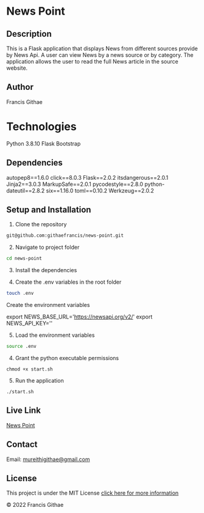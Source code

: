 # News Point

## Description
This is a Flask application that displays News from different sources provide by News Api. A user can view News by a news source or by category. The application allows the user to read the full News article in the source website.


## Author

Francis Githae

# Technologies

Python 3.8.10
Flask
Bootstrap
## Dependencies

autopep8==1.6.0
click==8.0.3
Flask==2.0.2
itsdangerous==2.0.1
Jinja2==3.0.3
MarkupSafe==2.0.1
pycodestyle==2.8.0
python-dateutil==2.8.2
six==1.16.0
toml==0.10.2
Werkzeug==2.0.2


## Setup and Installation

1. Clone the repository

```bash
git@github.com:githaefrancis/news-point.git
```

2. Navigate to project folder

```bash
cd news-point
```

3. Install the dependencies

4. Create the .env variables in the root folder
```bash
touch .env
```
Create the environment  variables

export NEWS_BASE_URL='https://newsapi.org/v2/'
export NEWS_API_KEY='<Your Api Key>'

5. Load the environment variables

```bash
source .env
```
4. Grant the python executable permissions

```
chmod +x start.sh
```
5. Run the application

```
./start.sh
```

## Live Link

[News Point](https://news-point.herokuapp.com/ )

## Contact
Email: mureithigithae@gmail.com

## License

This project is under the MIT License [click here for more information](LICENSE)

&copy; 2022 Francis Githae
